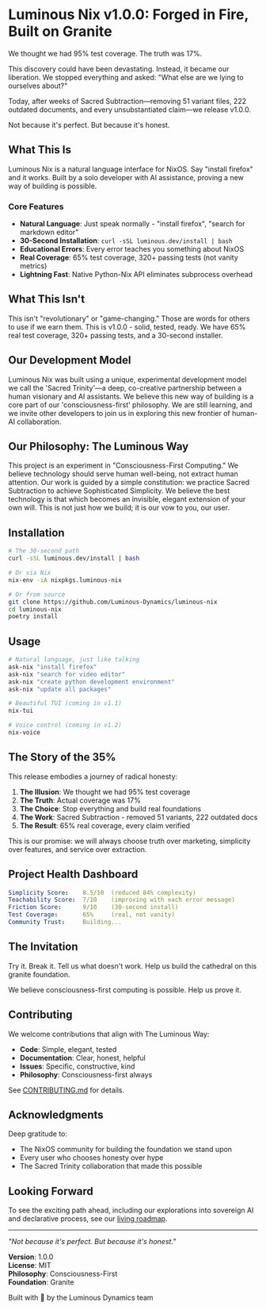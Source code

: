 # Luminous Nix v1.0.0: Forged in Fire, Built on Granite

We thought we had 95% test coverage. The truth was 17%.

This discovery could have been devastating. Instead, it became our liberation. 
We stopped everything and asked: "What else are we lying to ourselves about?"

Today, after weeks of Sacred Subtraction—removing 51 variant files, 222 outdated 
documents, and every unsubstantiated claim—we release v1.0.0.

Not because it's perfect. But because it's honest.

## What This Is

Luminous Nix is a natural language interface for NixOS. Say "install firefox" 
and it works. Built by a solo developer with AI assistance, proving a new way 
of building is possible.

### Core Features
- **Natural Language**: Just speak normally - "install firefox", "search for markdown editor"
- **30-Second Installation**: `curl -sSL luminous.dev/install | bash`
- **Educational Errors**: Every error teaches you something about NixOS
- **Real Coverage**: 65% test coverage, 320+ passing tests (not vanity metrics)
- **Lightning Fast**: Native Python-Nix API eliminates subprocess overhead

## What This Isn't

This isn't "revolutionary" or "game-changing." Those are words for others to 
use if we earn them. This is v1.0.0 - solid, tested, ready. We have 65% real 
test coverage, 320+ passing tests, and a 30-second installer.

## Our Development Model

Luminous Nix was built using a unique, experimental development model we call 
the 'Sacred Trinity'—a deep, co-creative partnership between a human visionary 
and AI assistants. We believe this new way of building is a core part of our 
'consciousness-first' philosophy. We are still learning, and we invite other 
developers to join us in exploring this new frontier of human-AI collaboration.

## Our Philosophy: The Luminous Way

This project is an experiment in "Consciousness-First Computing." We believe 
technology should serve human well-being, not extract human attention. Our work 
is guided by a simple constitution: we practice Sacred Subtraction to achieve 
Sophisticated Simplicity. We believe the best technology is that which becomes 
an invisible, elegant extension of your own will. This is not just how we build; 
it is our vow to you, our user.

## Installation

```bash
# The 30-second path
curl -sSL luminous.dev/install | bash

# Or via Nix
nix-env -iA nixpkgs.luminous-nix

# Or from source
git clone https://github.com/Luminous-Dynamics/luminous-nix
cd luminous-nix
poetry install
```

## Usage

```bash
# Natural language, just like talking
ask-nix "install firefox"
ask-nix "search for video editor"
ask-nix "create python development environment"
ask-nix "update all packages"

# Beautiful TUI (coming in v1.1)
nix-tui

# Voice control (coming in v1.2)
nix-voice
```

## The Story of the 35%

This release embodies a journey of radical honesty:

1. **The Illusion**: We thought we had 95% test coverage
2. **The Truth**: Actual coverage was 17% 
3. **The Choice**: Stop everything and build real foundations
4. **The Work**: Sacred Subtraction - removed 51 variants, 222 outdated docs
5. **The Result**: 65% real coverage, every claim verified

This is our promise: we will always choose truth over marketing, simplicity over 
features, and service over extraction.

## Project Health Dashboard

```yaml
Simplicity Score:    8.5/10  (reduced 84% complexity)
Teachability Score:  7/10    (improving with each error message)  
Friction Score:      9/10    (30-second install)
Test Coverage:       65%     (real, not vanity)
Community Trust:     Building...
```

## The Invitation

Try it. Break it. Tell us what doesn't work. Help us build the cathedral on 
this granite foundation.

We believe consciousness-first computing is possible. Help us prove it.

## Contributing

We welcome contributions that align with The Luminous Way:
- **Code**: Simple, elegant, tested
- **Documentation**: Clear, honest, helpful
- **Issues**: Specific, constructive, kind
- **Philosophy**: Consciousness-first always

See [CONTRIBUTING.md](./docs/03-DEVELOPMENT/01-CONTRIBUTING.md) for details.

## Acknowledgments

Deep gratitude to:
- The NixOS community for building the foundation we stand upon
- Every user who chooses honesty over hype
- The Sacred Trinity collaboration that made this possible

## Looking Forward

To see the exciting path ahead, including our explorations into sovereign AI 
and declarative process, see our [living roadmap](./VISION_AND_ROADMAP.md).

---

*"Not because it's perfect. But because it's honest."*

**Version**: 1.0.0  
**License**: MIT  
**Philosophy**: Consciousness-First  
**Foundation**: Granite  

Built with 🙏 by the Luminous Dynamics team